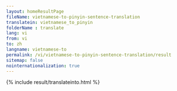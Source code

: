 ```yaml
---
layout: homeResultPage
fileName: vietnamese-to-pinyin-sentence-translation
translatein: vietnamese_to_pinyin
folderName : translate
lang: vi
from: vi
to: zh
langname: vietnamese-to
permalink: /vi/vietnamese-to-pinyin-sentence-translation/result
sitemap: false
nointernationalization: true
---
```

{% include result/translateinto.html %}

<script src="/js/result/translation.js" data-foldername="{{page.folderName}}" data-lang="{{page.lang}}"></script>
